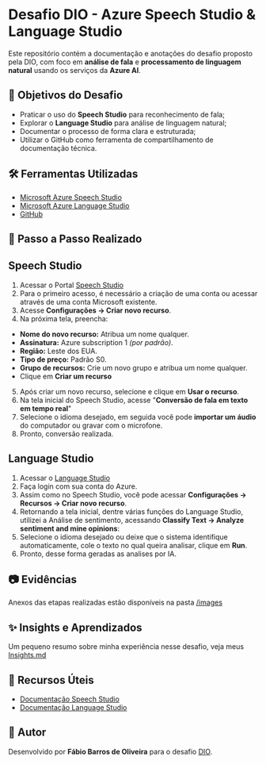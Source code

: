 # Desafio DIO - Azure Speech Studio & Language Studio

Este repositório contém a documentação e anotações do desafio proposto pela DIO, com foco em **análise de fala** e **processamento de linguagem natural** usando os serviços da **Azure AI**.


## 📌 Objetivos do Desafio
- Praticar o uso do **Speech Studio** para reconhecimento de fala;
- Explorar o **Language Studio** para análise de linguagem natural;
- Documentar o processo de forma clara e estruturada;
- Utilizar o GitHub como ferramenta de compartilhamento de documentação técnica.


## 🛠️ Ferramentas Utilizadas
- [Microsoft Azure Speech Studio](https://speech.microsoft.com/)
- [Microsoft Azure Language Studio](https://language.cognitive.azure.com/)
- [GitHub](https://github.com/)


## 📖 Passo a Passo Realizado

## Speech Studio

1. Acessar o Portal [Speech Studio](https://speech.microsoft.com)
2. Para o primeiro acesso, é necessário a criação de uma conta ou acessar através de uma conta Microsoft existente.
3. Acesse **Configurações → Criar novo recurso**.
4. Na próxima tela, preencha:
- **Nome do novo recurso:** Atribua um nome qualquer.
- **Assinatura:** Azure subscription 1 *(por padrão)*.
- **Região:** Leste dos EUA.
- **Tipo de preço:** Padrão S0.
- **Grupo de recursos:** Crie um novo grupo e atribua um nome qualquer.
- Clique em **Criar um recurso**
5. Após criar um novo recurso, selecione e clique em **Usar o recurso**.
6. Na tela inicial do Speech Studio, acesse "**Conversão de fala em texto em tempo real**"
7. Selecione o idioma desejado, em seguida você pode **importar um áudio** do computador ou gravar com o microfone.
8. Pronto, conversão realizada.

## Language Studio
1. Acessar o [Language Studio](https://language.cognitive.azure.com)
2. Faça login com sua conta do Azure.
3. Assim como no Speech Studio, você pode acessar **Configurações →  Recursos → Criar novo recurso**.
4. Retornando a tela inicial, dentre várias funções do Language Studio, utilizei a Análise de sentimento, acessando **Classify Text →  Analyze sentiment and mine opinions**:
5. Selecione o idioma desejado ou deixe que o sistema identifique automaticamente, cole o texto no qual queira analisar, clique em **Run**.
6. Pronto, desse forma geradas as analises por IA.

## 📷 Evidências
Anexos das etapas realizadas estão disponíveis na pasta [/images](/images)

## ✨ Insights e Aprendizados
Um pequeno resumo sobre minha experiência nesse desafio, veja meus [Insights.md](/insights.md)

## 🔗 Recursos Úteis
- [Documentação Speech Studio](https://learn.microsoft.com/azure/cognitive-services/speech-service/)
- [Documentação Language Studio](https://learn.microsoft.com/azure/cognitive-services/language-service/)


## 📝 Autor
Desenvolvido por **Fábio Barros de Oliveira** para o desafio [DIO](https://www.dio.me/).
